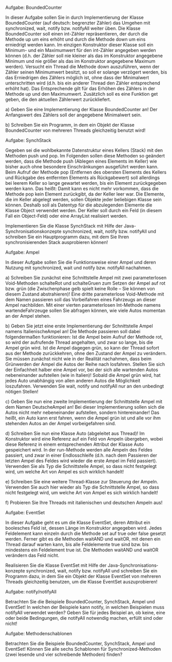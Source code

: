 
Aufgabe: BoundedCounter

In dieser Aufgabe sollen Sie in durch Implementierung der Klasse BoundedCounter (auf deutsch: begrenzter Zähler) das Umgehen mit synchronized, wait, notify bzw. notifyAll weiter üben. Die Klasse BoundedCounter soll einen int-Zähler repräsentieren, der durch die Methode up um eins erhöht und durch die Methode down um eins erniedrigt werden kann. Im einzigen Konstruktor dieser Klasse soll ein Minimum- und ein Maximumwert für den int-Zähler angegeben werden können (d.h. der Zähler soll nie kleiner als das im Konstruktor angegebene Minimum und nie größer als das im Konstruktor angegebene Maximum werden). Versucht ein Thread die Methode down auszuführen, wenn der Zähler seinen Minimumwert besitzt, so soll er solange verzögert werden, bis das Erniedrigen des Zählers möglich ist, ohne dass der Minimalwert unterschritten wird (d.h. bis ein anderer Thread den Zähler entsprechend erhöht hat). Das Entsprechende gilt für das Erhöhen des Zählers in der Methode up und den Maximumwert. Zusätzlich soll es eine Funktion get geben, die den aktuellen Zählerwert zurückliefert.

a) Geben Sie eine Implementierung der Klasse BoundedCounter an! Der Anfangswert des Zählers soll der angegebene Minimalwert sein.

b) Schreiben Sie ein Programm, in dem ein Objekt der Klasse BoundedCounter von mehreren Threads gleichzeitig benutzt wird!



Aufgabe: SynchStack

Gegeben sei die wohlbekannte Datenstruktur eines Kellers (Stack) mit den Methoden push und pop. Im Folgenden sollen diese Methoden so geändert werden, dass die Methode push (Ablegen eines Elements im Keller) wie bisher auch ohne besondere Einschränkungen ausgeführt werden kann. Beim Aufruf der Methode pop (Entfernen des obersten Elements des Kellers und Rückgabe des entfernten Elements als Rückgabewert) soll allerdings bei leerem Keller so lange gewartet werden, bis ein Element zurückgegeben werden kann. Das heißt: Damit kann es nicht mehr vorkommen, dass die Methode pop kein Element zurückgibt, da der Keller leer war. Die Elemente, die im Keller abgelegt werden, sollen Objekte jeder beliebigen Klasse sein können. Deshalb soll als Datentyp für die abzulegenden Elemente die Klasse Object verwendet werden. Der Keller soll durch ein Feld (in diesem Fall ein Object-Feld) oder eine ArrayList realisiert werden.

Implementieren Sie die Klasse SynchStack mit Hilfe der Java-Synchronisations­konzepte syn­chronized, wait, notify bzw. notifyAll und schreiben Sie ein Hauptprogramm dazu, mit dem Sie Ihren synchronisierenden Stack ausprobieren können!



Aufgabe: Ampel

In dieser Aufgabe sollen Sie die Funktionsweise einer Ampel und deren Nutzung mit synchronized, wait und notify bzw. notifyAll nachahmen.

a) Schreiben Sie zunächst eine Schnittstelle Ampel mit zwei parameterlosen Void-Methoden schalteRot und schalteGruen zum Setzen der Ampel auf rot bzw. grün (die Zwischenphase gelb spielt keine Rolle – Sie können von diesem Zustand abstrahieren)! Eine dritte parameterlose Void-Methode mit dem Namen passieren soll das Vorbeifahren eines Fahrzeugs an dieser Ampel nachbilden. Mit einer vierten parameterlosen Int-Methode namens wartendeFahrzeuge sollen Sie abfragen können, wie viele Autos momentan an der Ampel stehen.

b) Geben Sie jetzt eine erste Implementierung der Schnittstelle Ampel namens ItalienischeAmpel an! Die Methode passieren soll dabei folgendermaßen funktionieren: Ist die Ampel beim Aufruf der Methode rot, so wird der aufrufende Thread angehalten, und zwar so lange, bis die Ampel grün wird. Ist die Ampel dagegen grün, so kann der Thread sofort aus der Methode zurückkehren, ohne den Zustand der Ampel zu verändern. Sie müssen zunächst nicht wie in der Realität nachahmen, dass beim Grünwerden der Ampel die Autos der Reihe nach losfahren. Stellen Sie sich der Einfachheit halber eine Ampel vor, bei der sich alle wartenden Autos nebeneinander aufstellen (wie in Italien)! Sobald die Ampel grün wird, hat jedes Auto unabhängig von allen anderen Autos die Möglichkeit loszufahren. Verwenden Sie wait, notify und notifyAll nur an den unbedingt nötigen Stellen!

c) Geben Sie nun eine zweite Implementierung der Schnittstelle Ampel mit dem Namen DeutscheAmpel an! Bei dieser Implementierung sollen sich die Autos nicht mehr nebeneinander aufstellen, sondern hintereinander! Das heißt, ein Auto kann erst fahren, wenn die Ampel grün ist und alle vor ihm stehenden Autos an der Ampel vorbeigefahren sind.

d) Schreiben Sie nun eine Klasse Auto (abgeleitet aus Thread)! Im Konstruktor wird eine Referenz auf ein Feld von Ampeln übergeben, wobei diese Referenz in einem entsprechenden Attribut der Klasse Auto gespeichert wird. In der run-Methode werden alle Ampeln des Feldes passiert, und zwar in einer Endlosschleife (d.h. nach dem Passieren der letzten Ampel des Feldes wird wieder die erste Ampel im Feld passiert). Verwenden Sie als Typ die Schnittstelle Ampel, so dass nicht festgelegt wird, um welche Art von Ampel es sich wirklich handelt!

e) Schreiben Sie eine weitere Thread-Klasse zur Steuerung der Ampeln. Verwenden Sie auch hier wieder als Typ die Schnittstelle Ampel, so dass nicht festgelegt wird, um welche Art von Ampel es sich wirklich handelt!

f) Probieren Sie Ihre Threads mit italienischen und deutschen Ampeln aus!



Aufgabe: EventSet

In dieser Aufgabe geht es um die Klasse EventSet, deren Attribut ein boolesches Feld ist, dessen Länge im Konstruktor angegeben wird. Jedes Feldelement kann einzeln durch die Methode set auf true oder false gesetzt werden. Ferner gibt es die Methoden waitAND und waitOR, mit denen ein Thread darauf warten kann, bis alle Feldelemente true sind bzw. bis mindestens ein Feldelement true ist. Die Methoden waitAND und waitOR verändern das Feld nicht. 

Realisieren Sie die Klasse EventSet mit Hilfe der Java-Synchronisations­konzepte synchronized, wait, notify bzw. notifyAll und schreiben Sie ein Programm dazu, in dem Sie ein Objekt der Klasse EventSet von mehreren Threads gleichzeitig benutzen, um die Klasse EventSet auszuprobieren!



Aufgabe: notify/notifyAll

Betrachten Sie die Beispiele BoundedCounter, SynchStack, Ampel und EventSet! In welchen der Beispiele kann notify, in welchen Beispielen muss notifyAll verwendet werden? Geben Sie für jedes Beispiel an, ob keine, eine oder beide Bedingungen, die notifyAll notwendig machen, erfüllt sind oder nicht!



Aufgabe: Methodenschablonen

Betrachten Sie die Beispiele BoundedCounter, SynchStack, Ampel und EventSet! Können Sie alle sechs Schablonen für Synchronized-Methoden (zwei lesende und vier schreibende Methoden) finden?
